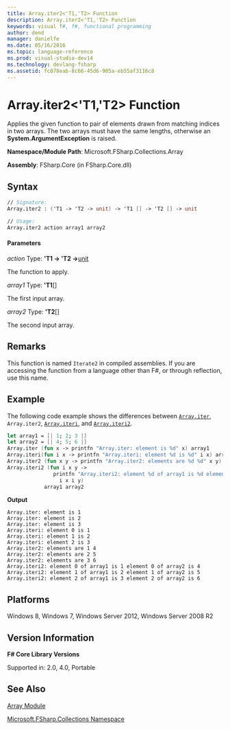 ```yaml
---
title: Array.iter2<'T1,'T2> Function
description: Array.iter2<'T1,'T2> Function
keywords: visual f#, f#, functional programming
author: dend
manager: danielfe
ms.date: 05/16/2016
ms.topic: language-reference
ms.prod: visual-studio-dev14
ms.technology: devlang-fsharp
ms.assetid: fc078eab-8c66-45d6-905a-eb55af3116c8 
---
```


# Array.iter2<'T1,'T2> Function

Applies the given function to pair of elements drawn from matching indices in two arrays. The two arrays must have the same lengths, otherwise an **System.ArgumentException** is raised.

**Namespace/Module Path**: Microsoft.FSharp.Collections.Array

**Assembly**: FSharp.Core (in FSharp.Core.dll)

## Syntax

```fsharp
// Signature:
Array.iter2 : ('T1 -> 'T2 -> unit) -> 'T1 [] -> 'T2 [] -> unit

// Usage:
Array.iter2 action array1 array2
```

#### Parameters
*action*
Type: **'T1 -&gt; 'T2 -&gt;**[unit](https://msdn.microsoft.com/library/00b837c2-6c8a-483a-87d3-0479c64037a7)

The function to apply.

*array1*
Type: **'T1**[[]](https://msdn.microsoft.com/library/def20292-9aae-4596-9275-b94e594f8493)

The first input array.

*array2*
Type: **'T2**[[]](https://msdn.microsoft.com/library/def20292-9aae-4596-9275-b94e594f8493)

The second input array.

## Remarks
This function is named `Iterate2` in compiled assemblies. If you are accessing the function from a language other than F#, or through reflection, use this name.

## Example
The following code example shows the differences between [`Array.iter`](https://msdn.microsoft.com/library/94eba0f1-ecd7-459f-b89f-ed2a2923e516), `Array.iter2`, [`Array.iteri`](https://msdn.microsoft.com/library/8bbe2ed4-ada7-4906-ac3e-cb09f9db6486), and [`Array.iteri2`](https://msdn.microsoft.com/library/c041b91f-6080-45b7-867b-2ed983a90405).

```fsharp
let array1 = [| 1; 2; 3 |]
let array2 = [| 4; 5; 6 |]
Array.iter (fun x -> printfn "Array.iter: element is %d" x) array1
Array.iteri(fun i x -> printfn "Array.iteri: element %d is %d" i x) array1
Array.iter2 (fun x y -> printfn "Array.iter2: elements are %d %d" x y) array1 array2
Array.iteri2 (fun i x y ->
               printfn "Array.iteri2: element %d of array1 is %d element %d of array2 is %d"
                 i x i y)
            array1 array2
```

**Output**

```
Array.iter: element is 1
Array.iter: element is 2
Array.iter: element is 3
Array.iteri: element 0 is 1
Array.iteri: element 1 is 2
Array.iteri: element 2 is 3
Array.iter2: elements are 1 4
Array.iter2: elements are 2 5
Array.iter2: elements are 3 6
Array.iteri2: element 0 of array1 is 1 element 0 of array2 is 4
Array.iteri2: element 1 of array1 is 2 element 1 of array2 is 5
Array.iteri2: element 2 of array1 is 3 element 2 of array2 is 6
```

## Platforms
Windows 8, Windows 7, Windows Server 2012, Windows Server 2008 R2

## Version Information
**F# Core Library Versions**

Supported in: 2.0, 4.0, Portable

## See Also
[Array Module](index.md)

[Microsoft.FSharp.Collections Namespace](../Microsoft.FSharp.Collections-Namespace-%5BFSharp%5D.md)